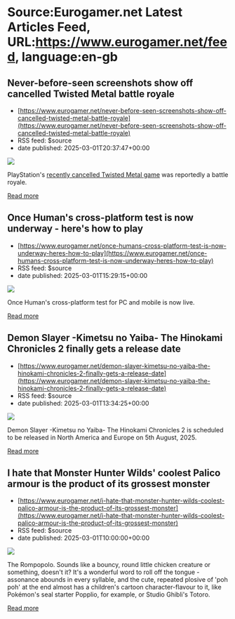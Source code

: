 # Source:Eurogamer.net Latest Articles Feed, URL:https://www.eurogamer.net/feed, language:en-gb

## Never-before-seen screenshots show off cancelled Twisted Metal battle royale
 - [https://www.eurogamer.net/never-before-seen-screenshots-show-off-cancelled-twisted-metal-battle-royale](https://www.eurogamer.net/never-before-seen-screenshots-show-off-cancelled-twisted-metal-battle-royale)
 - RSS feed: $source
 - date published: 2025-03-01T20:37:47+00:00

<img src="https://assetsio.gnwcdn.com/Sweet-Tooth-in-Twisted-Metal.jpg?width=1920&height=1920&fit=bounds&quality=80&format=jpg&auto=webp" /> <p>PlayStation's <a href="https://www.eurogamer.net/sony-studio-firesprite-has-been-shedding-talent-amidst-accusations-of-toxic-culture-staff-say">recently cancelled Twisted Metal game</a> was reportedly a battle royale.</p> <p><a href="https://www.eurogamer.net/never-before-seen-screenshots-show-off-cancelled-twisted-metal-battle-royale">Read more</a></p>

## Once Human's cross-platform test is now underway - here's how to play
 - [https://www.eurogamer.net/once-humans-cross-platform-test-is-now-underway-heres-how-to-play](https://www.eurogamer.net/once-humans-cross-platform-test-is-now-underway-heres-how-to-play)
 - RSS feed: $source
 - date published: 2025-03-01T15:29:15+00:00

<img src="https://assetsio.gnwcdn.com/1_iCKGt8a.jpg?width=1920&height=1920&fit=bounds&quality=80&format=jpg&auto=webp" /> <p>Once Human's cross-platform test for PC and mobile is now live.</p> <p><a href="https://www.eurogamer.net/once-humans-cross-platform-test-is-now-underway-heres-how-to-play">Read more</a></p>

## Demon Slayer -Kimetsu no Yaiba- The Hinokami Chronicles 2 finally gets a release date
 - [https://www.eurogamer.net/demon-slayer-kimetsu-no-yaiba-the-hinokami-chronicles-2-finally-gets-a-release-date](https://www.eurogamer.net/demon-slayer-kimetsu-no-yaiba-the-hinokami-chronicles-2-finally-gets-a-release-date)
 - RSS feed: $source
 - date published: 2025-03-01T13:34:25+00:00

<img src="https://assetsio.gnwcdn.com/Demon-Slayer--Kimetsu-no-Yaiba--The-Hinokami-Chronicles-2-March-2025-(7).png?width=1920&height=1920&fit=bounds&quality=80&format=jpg&auto=webp" /> <p>Demon Slayer -Kimetsu no Yaiba- The Hinokami Chronicles 2 is scheduled to be released in North America and Europe on 5th August, 2025.</p> <p><a href="https://www.eurogamer.net/demon-slayer-kimetsu-no-yaiba-the-hinokami-chronicles-2-finally-gets-a-release-date">Read more</a></p>

## I hate that Monster Hunter Wilds' coolest Palico armour is the product of its grossest monster
 - [https://www.eurogamer.net/i-hate-that-monster-hunter-wilds-coolest-palico-armour-is-the-product-of-its-grossest-monster](https://www.eurogamer.net/i-hate-that-monster-hunter-wilds-coolest-palico-armour-is-the-product-of-its-grossest-monster)
 - RSS feed: $source
 - date published: 2025-03-01T10:00:00+00:00

<img src="https://assetsio.gnwcdn.com/monster-hunter-wilds-rompopolo-pose.jpg?width=1920&height=1920&fit=bounds&quality=80&format=jpg&auto=webp" /> <p>The Rompopolo. Sounds like a bouncy, round little chicken creature or something, doesn't it? It's a wonderful word to roll off the tongue - assonance abounds in every syllable, and the cute, repeated plosive of 'poh poh' at the end almost has a children's cartoon character-flavour to it, like Pok&eacute;mon's seal starter Popplio, for example, or Studio Ghibli's Totoro.</p> <p><a href="https://www.eurogamer.net/i-hate-that-monster-hunter-wilds-coolest-palico-armour-is-the-product-of-its-grossest-monster">Read more</a></p>

